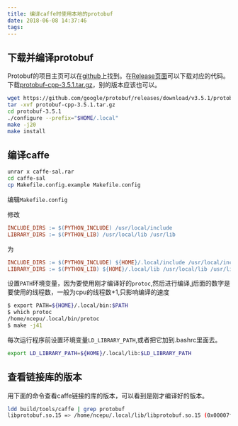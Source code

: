 ```yaml
---
title: 编译caffe时使用本地的protobuf
date: 2018-06-08 14:37:46
tags:
---
```


## 下载并编译protobuf

Protobuf的项目主页可以在[github](https://github.com/google/protobuf)上找到。在[Release页面](https://github.com/google/protobuf/releases)可以下载对应的代码。下载[protobuf-cpp-3.5.1.tar.gz](https://github.com/google/protobuf/releases/download/v3.5.1/protobuf-cpp-3.5.1.tar.gz)，别的版本应该也可以。

```bash
wget https://github.com/google/protobuf/releases/download/v3.5.1/protobuf-cpp-3.5.1.tar.gz
tar -xvf protobuf-cpp-3.5.1.tar.gz
cd protobuf-3.5.1
./configure --prefix="$HOME/.local"
make -j20
make install
```

## 编译caffe

```bash
unrar x caffe-sal.rar
cd caffe-sal
cp Makefile.config.example Makefile.config
```

编辑`Makefile.config`

修改

```Makefile
INCLUDE_DIRS := $(PYTHON_INCLUDE) /usr/local/include
LIBRARY_DIRS := $(PYTHON_LIB) /usr/local/lib /usr/lib
```

为

```Makefile
INCLUDE_DIRS := $(PYTHON_INCLUDE) ${HOME}/.local/include /usr/local/include /usr/include/hdf5/serial/
LIBRARY_DIRS := $(PYTHON_LIB) ${HOME}/.local/lib /usr/local/lib /usr/lib /usr/lib/x86_64-linux-gnu/hdf5/serial/
```

设置`PATH`环境变量，因为要使用刚才编译好的`protoc`,然后进行编译,j后面的数字是要使用的线程数，一般为cpu的线程数+1,只影响编译的速度

```bash
$ export PATH=${HOME}/.local/bin:$PATH
$ which protoc
/home/ncepu/.local/bin/protoc
$ make -j41
```

每次运行程序前设置环境变量`LD_LIBRARY_PATH`,或者把它加到.bashrc里面去。

```bash
export LD_LIBRARY_PATH=${HOME}/.local/lib:$LD_LIBRARY_PATH
```

## 查看链接库的版本

用下面的命令查看caffe链接的库的版本，可以看到是刚才编译好的版本。

```bash
ldd build/tools/caffe | grep protobuf
libprotobuf.so.15 => /home/ncepu/.local/lib/libprotobuf.so.15 (0x00007f7795fc1000)
```
